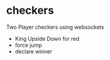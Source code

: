 # checkers
Two Player checkers using websockets

* King Upside Down for red
* force jump
* declare winner